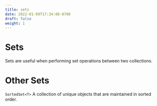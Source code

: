 ```yaml
---
title: sets
date: 2022-01-09T17:34:08-0700
draft: false
weight: 1
---
```

# Sets
Sets are useful when performing set operations between two collections.

# Other Sets
`SortedSet<T>` A collection of unique objects that are maintained in sorted order.
